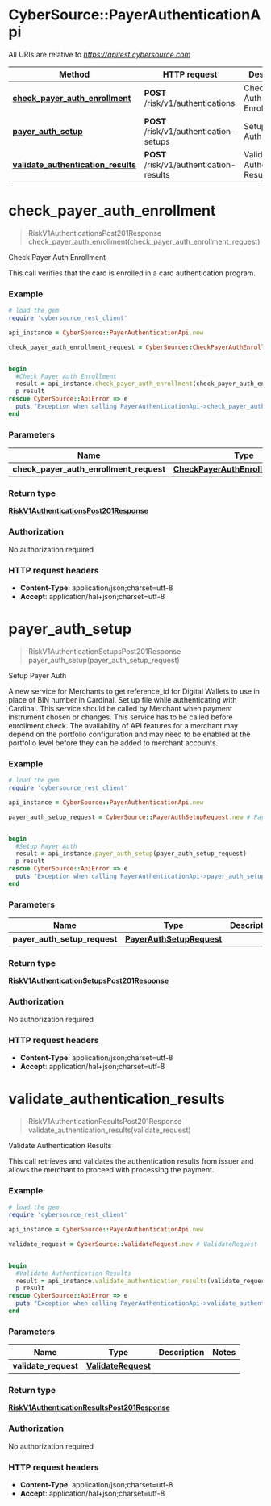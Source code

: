 # CyberSource::PayerAuthenticationApi

All URIs are relative to *https://apitest.cybersource.com*

Method | HTTP request | Description
------------- | ------------- | -------------
[**check_payer_auth_enrollment**](PayerAuthenticationApi.md#check_payer_auth_enrollment) | **POST** /risk/v1/authentications | Check Payer Auth Enrollment
[**payer_auth_setup**](PayerAuthenticationApi.md#payer_auth_setup) | **POST** /risk/v1/authentication-setups | Setup Payer Auth
[**validate_authentication_results**](PayerAuthenticationApi.md#validate_authentication_results) | **POST** /risk/v1/authentication-results | Validate Authentication Results


# **check_payer_auth_enrollment**
> RiskV1AuthenticationsPost201Response check_payer_auth_enrollment(check_payer_auth_enrollment_request)

Check Payer Auth Enrollment

This call verifies that the card is enrolled in a card authentication program.

### Example
```ruby
# load the gem
require 'cybersource_rest_client'

api_instance = CyberSource::PayerAuthenticationApi.new

check_payer_auth_enrollment_request = CyberSource::CheckPayerAuthEnrollmentRequest.new # CheckPayerAuthEnrollmentRequest | 


begin
  #Check Payer Auth Enrollment
  result = api_instance.check_payer_auth_enrollment(check_payer_auth_enrollment_request)
  p result
rescue CyberSource::ApiError => e
  puts "Exception when calling PayerAuthenticationApi->check_payer_auth_enrollment: #{e}"
end
```

### Parameters

Name | Type | Description  | Notes
------------- | ------------- | ------------- | -------------
 **check_payer_auth_enrollment_request** | [**CheckPayerAuthEnrollmentRequest**](CheckPayerAuthEnrollmentRequest.md)|  | 

### Return type

[**RiskV1AuthenticationsPost201Response**](RiskV1AuthenticationsPost201Response.md)

### Authorization

No authorization required

### HTTP request headers

 - **Content-Type**: application/json;charset=utf-8
 - **Accept**: application/hal+json;charset=utf-8



# **payer_auth_setup**
> RiskV1AuthenticationSetupsPost201Response payer_auth_setup(payer_auth_setup_request)

Setup Payer Auth

A new service for Merchants to get reference_id for Digital Wallets to use in place of BIN number in Cardinal. Set up file while authenticating with Cardinal. This service should be called by Merchant when payment instrument chosen or changes. This service has to be called before enrollment check. The availability of API features for a merchant may depend on the portfolio configuration and may need to be enabled at the portfolio level before they can be added to merchant accounts.

### Example
```ruby
# load the gem
require 'cybersource_rest_client'

api_instance = CyberSource::PayerAuthenticationApi.new

payer_auth_setup_request = CyberSource::PayerAuthSetupRequest.new # PayerAuthSetupRequest | 


begin
  #Setup Payer Auth
  result = api_instance.payer_auth_setup(payer_auth_setup_request)
  p result
rescue CyberSource::ApiError => e
  puts "Exception when calling PayerAuthenticationApi->payer_auth_setup: #{e}"
end
```

### Parameters

Name | Type | Description  | Notes
------------- | ------------- | ------------- | -------------
 **payer_auth_setup_request** | [**PayerAuthSetupRequest**](PayerAuthSetupRequest.md)|  | 

### Return type

[**RiskV1AuthenticationSetupsPost201Response**](RiskV1AuthenticationSetupsPost201Response.md)

### Authorization

No authorization required

### HTTP request headers

 - **Content-Type**: application/json;charset=utf-8
 - **Accept**: application/hal+json;charset=utf-8



# **validate_authentication_results**
> RiskV1AuthenticationResultsPost201Response validate_authentication_results(validate_request)

Validate Authentication Results

This call retrieves and validates the authentication results from issuer and allows the merchant to proceed with processing the payment. 

### Example
```ruby
# load the gem
require 'cybersource_rest_client'

api_instance = CyberSource::PayerAuthenticationApi.new

validate_request = CyberSource::ValidateRequest.new # ValidateRequest | 


begin
  #Validate Authentication Results
  result = api_instance.validate_authentication_results(validate_request)
  p result
rescue CyberSource::ApiError => e
  puts "Exception when calling PayerAuthenticationApi->validate_authentication_results: #{e}"
end
```

### Parameters

Name | Type | Description  | Notes
------------- | ------------- | ------------- | -------------
 **validate_request** | [**ValidateRequest**](ValidateRequest.md)|  | 

### Return type

[**RiskV1AuthenticationResultsPost201Response**](RiskV1AuthenticationResultsPost201Response.md)

### Authorization

No authorization required

### HTTP request headers

 - **Content-Type**: application/json;charset=utf-8
 - **Accept**: application/hal+json;charset=utf-8




